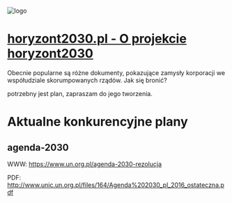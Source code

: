 ![logo](https://logo.horyzont2030.pl/1/cover.png)

# [horyzont2030.pl - O projekcie horyzont2030](https://www.horyzont2030.pl/)

Obecnie popularne są różne dokumenty, pokazujące zamysły korporacji we współudziale skorumpowanych rządów.
Jak się bronić?

potrzebny jest plan, zapraszam do jego tworzenia.


# Aktualne konkurencyjne plany
## agenda-2030
WWW:
https://www.un.org.pl/agenda-2030-rezolucja

PDF:
http://www.unic.un.org.pl/files/164/Agenda%202030_pl_2016_ostateczna.pdf
